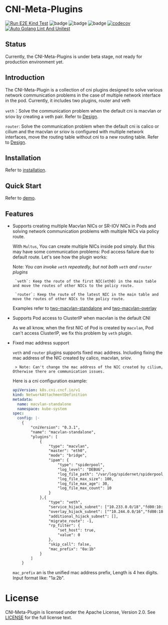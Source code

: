 # CNI-Meta-Plugins

[![Run E2E Kind Test](https://github.com/spidernet-io/cni-plugins/actions/workflows/e2e-test.yaml/badge.svg)](https://github.com/spidernet-io/cni-plugins/actions/workflows/e2e-test.yaml)
![badge](https://img.shields.io/endpoint?url=https://gist.githubusercontent.com/cyclinder/92ef1f04e61af8f8b970c0b15f51c7a8/raw/comment.json)
![badge](https://img.shields.io/endpoint?url=https://gist.githubusercontent.com/cyclinder/6b05882662346c2592a432226bf3d249/raw/code-lines.json)
![badge](https://img.shields.io/endpoint?url=https://gist.githubusercontent.com/cyclinder/82aa5e4487e1870aa206c1d713429345/raw/todo.json)
[![codecov](https://codecov.io/gh/spidernet-io/cni-plugins/branch/main/graph/badge.svg?token=LcBT6jbJIT)](https://codecov.io/gh/spidernet-io/cni-plugins)
[![Auto Golang Lint And Unitest](https://github.com/spidernet-io/cni-plugins/actions/workflows/lint-golang.yaml/badge.svg)](https://github.com/spidernet-io/cni-plugins/actions/workflows/lint-golang.yaml)

## Status

Currently, the CNI-Meta-Plugins is under beta stage, not ready for production environment yet.

## Introduction

The CNI-Meta-Plugin is a collection of cni plugins designed to solve various network communication problems in the case of multiple network interface in the pod. Currently, it includes two plugins, router and veth

`veth`：Solve the communication problem when the default cni is macvlan or sriov by creating a veth pair. Refer to [Design](docs/develop/Design.md).

`router`: Solve the communication problem when the default cni is calico or cilium and the macvlan or sriov is configured with multiple network interfaces, move the routing table without cni to a new routing table. Refer to [Design](docs/develop/Design.md).

## Installation

Refer to [installation](./docs/usage/install.md).

## Quick Start

Refer to [demo](./docs/usage/basic.md).

## Features

- Supports creating multiple Macvlan NICs or SR-IOV NICs in Pods and solving network communication problems with multiple NICs via policy route.

    With `Multus`, You can create multiple NICs inside pod simply. But this may have some communication problems: Pod access failure due to default route. Let's see how the plugin works:

    Note: *You can invoke `veth` repeatedly, but not both `veth` and `router` plugins*

       `veth`: Keep the route of the first NIC(eth0) in the main table and move the routes of other NICs to the policy route.

       `router`: Keep the route of the latest NIC in the main table and move the routes of other NICs to the policy route.

    Examples refer to [two-macvlan-standalone](../example/macvlan/two-macvlan-standalone) and  [two-macvlan-overlay](../example/macvlan/two-macvlan-overlay)

- Supports Pod access to ClusterIP when macvlan is the default CNI

    As we all know, when the first NIC of Pod is created by `macvlan`, Pod can't access ClusterIP, we fix this problem by `veth` plugin.

- Fixed mac address support

    `veth` and `router` plugins supports fixed mac address. Including fixing the mac address of the NIC created by calico, macvlan, sriov.

       > Note: Can't change the mac address of the NIC created by cilium, Otherwise there are communication issues.

    Here is a cni configuration example:

    ```yaml
    apiVersion: k8s.cni.cncf.io/v1
    kind: NetworkAttachmentDefinition
    metadata:
      name: macvlan-standalone
      namespace: kube-system
    spec:
      config: |-
        {
            "cniVersion": "0.3.1",
            "name": "macvlan-standalone",
            "plugins": [
                {
                    "type": "macvlan",
                    "master": "eth0",
                    "mode": "bridge",
                    "ipam": {
                        "type": "spiderpool",
                        "log_level": "DEBUG",
                        "log_file_path": "/var/log/spidernet/spiderpool.log",
                        "log_file_max_size": 100,
                        "log_file_max_age": 30,
                        "log_file_max_count": 10
                    }
                },{
                    "type": "veth",
                    "service_hijack_subnet": ["10.233.0.0/18","fd00:10:96::/112"],
                    "overlay_hijack_subnet": [""10.244.0.0/16","fd00:10:244::/56"],
                    "additional_hijack_subnet": [],
                    "migrate_route": -1,
                    "rp_filter": {
                        "set_host": true,
                        "value": 0
                    },
                    "skip_call": false,
                    "mac_prefix": "0a:1b"
                }
            ]
        }
    ```

    `mac_prefix` an is the unified mac address prefix, Length is 4 hex digits. Input format like: "1a:2b".

# License

CNI-Meta-Plugin is licensed under the Apache License, Version 2.0. See [LICENSE](./LICENSE) for the full license text.
